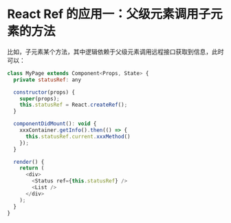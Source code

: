 # React Ref 的应用一：父级元素调用子元素的方法

比如，子元素某个方法，其中逻辑依赖于父级元素调用远程接口获取到信息，此时可以：

```js
class MyPage extends Component<Props, State> {
  private statusRef: any

  constructor(props) {
    super(props);
    this.statusRef = React.createRef();
  }

  componentDidMount(): void {
    xxxContainer.getInfo().then(() => {
      this.statusRef.current.xxxMethod()
    });
  }

  render() {
    return (
      <div>
        <Status ref={this.statusRef} />
        <List />
      </div>
    );
  }
}
```
